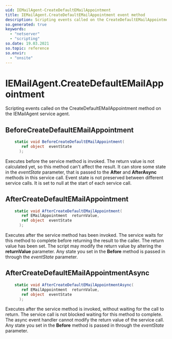 ```yaml
---
uid: IEMailAgent-CreateDefaultEMailAppointment
title: IEMailAgent.CreateDefaultEMailAppointment event method
description: Scripting events called on the CreateDefaultEMailAppointment method on the IEMailAgent service agent.
so.generated: true
keywords:
  - "netserver"
  - "scripting"
so.date: 19.03.2021
so.topic: reference
so.envir:
  - "onsite"
---
```

# IEMailAgent.CreateDefaultEMailAppointment

Scripting events called on the <see cref='M:SuperOffice.CRM.Services.IEMailAgent.CreateDefaultEMailAppointment'>CreateDefaultEMailAppointment</see> method on the <see cref='IEMailAgent'>IEMailAgent</see>  service agent.

## BeforeCreateDefaultEMailAppointment
```cs
    static void BeforeCreateDefaultEMailAppointment(
       ref object  eventState
      );
```
Executes before the service method is invoked.
The return value is not calculated yet, so this method can't affect the result.
It can store some state in the *eventState* parameter, that is passed to the **After** and **AfterAsync** methods in this service call.
Event state is not preserved between different service calls. It is set to null at the start of each service call.
## AfterCreateDefaultEMailAppointment
```cs
    static void AfterCreateDefaultEMailAppointment(
       ref EMailAppointment  returnValue,
       ref object  eventState
      );
```
Executes after the service method has been invoked. The service waits for this method to complete before returning the result to the caller.
The return value has been set. The script may modify the return value by altering the **returnValue** parameter.
Any state you set in the **Before** method is passed in through the *eventState* parameter.
## AfterCreateDefaultEMailAppointmentAsync
```cs
    static void AfterCreateDefaultEMailAppointmentAsync(
       ref EMailAppointment  returnValue,
       ref object  eventState
      );
```
Executes after the service method is invoked, without waiting for the call to return.
The service call is not blocked waiting for this method to complete.
The async event handler cannot modify the return value of the service call.
Any state you set in the **Before** method is passed in through the *eventState* parameter.

